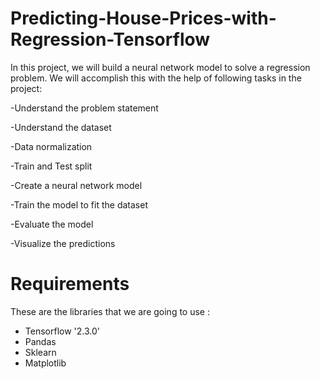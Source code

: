 # Predicting-House-Prices-with-Regression-Tensorflow

In this project, we will build a neural network model to solve a regression problem. We will accomplish this with the help of following tasks in the project:

-Understand the problem statement

-Understand the dataset

-Data normalization

-Train and Test split

-Create a neural network model

-Train the model to fit the dataset

-Evaluate the model

-Visualize the predictions

# Requirements

These are the libraries that we are going to use :

- Tensorflow '2.3.0'
- Pandas
- Sklearn
- Matplotlib
